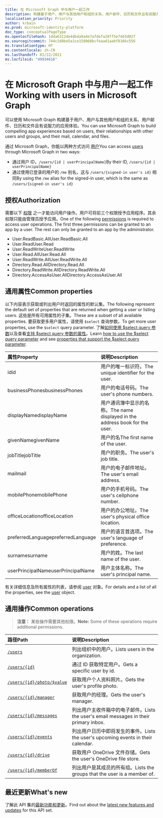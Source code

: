 ```yaml
---
title: 在 Microsoft Graph 中与用户一起工作
description: 构建基于用户、用户与其他用户和组的关系、用户邮件、日历和文件且有说服力的应用体验。
localization_priority: Priority
author: krbain
ms.prod: microsoft-identity-platform
doc_type: conceptualPageType
ms.openlocfilehash: 1dda6312de4dbda9a4e7afdefa28ff5e7dd3d02f
ms.sourcegitcommit: 744c2d8be5a1ce158068bcfeaad1aabf8166c556
ms.translationtype: HT
ms.contentlocale: zh-CN
ms.lasthandoff: 01/22/2021
ms.locfileid: "49934616"
---
```

# <a name="working-with-users-in-microsoft-graph"></a><span data-ttu-id="6dedb-103">在 Microsoft Graph 中与用户一起工作</span><span class="sxs-lookup"><span data-stu-id="6dedb-103">Working with users in Microsoft Graph</span></span>

<span data-ttu-id="6dedb-104">可以使用 Microsoft Graph 构建基于用户、用户与其他用户和组的关系、用户邮件、日历和文件且有说服力的应用体验。</span><span class="sxs-lookup"><span data-stu-id="6dedb-104">You can use Microsoft Graph to build compelling app experiences based on users, their relationships with other users and groups, and their mail, calendar, and files.</span></span>

<span data-ttu-id="6dedb-105">通过 Microsoft Graph，你能以两种方式访问 [用户](user.md)</span><span class="sxs-lookup"><span data-stu-id="6dedb-105">You can access [users](user.md) through Microsoft Graph in two ways:</span></span>

- <span data-ttu-id="6dedb-106">通过用户 ID，`/users/{id | userPrincipalName}`</span><span class="sxs-lookup"><span data-stu-id="6dedb-106">By their ID, `/users/{id | userPrincipalName}`</span></span>
- <span data-ttu-id="6dedb-107">通过使用已登录的用户的 `/me` 别名，这与 `/users/{signed-in user's id}` 相同</span><span class="sxs-lookup"><span data-stu-id="6dedb-107">By using the `/me` alias for the signed-in user, which is the same as `/users/{signed-in user's id}`</span></span>

## <a name="authorization"></a><span data-ttu-id="6dedb-108">授权</span><span class="sxs-lookup"><span data-stu-id="6dedb-108">Authorization</span></span>

<span data-ttu-id="6dedb-p101">需要以下 [权限](/graph/permissions-reference) 之一才能访问用户操作。用户可将前三个权限授予应用程序。其余权限只能由管理员授予应用。</span><span class="sxs-lookup"><span data-stu-id="6dedb-p101">One of the following [permissions](/graph/permissions-reference) is required to access user operations. The first three permissions can be granted to an app by a user. The rest can only be granted to an app by the administrator.</span></span>

- <span data-ttu-id="6dedb-112">User.ReadBasic.All</span><span class="sxs-lookup"><span data-stu-id="6dedb-112">User.ReadBasic.All</span></span>
- <span data-ttu-id="6dedb-113">User.Read</span><span class="sxs-lookup"><span data-stu-id="6dedb-113">User.Read</span></span>
- <span data-ttu-id="6dedb-114">User.ReadWrite</span><span class="sxs-lookup"><span data-stu-id="6dedb-114">User.ReadWrite</span></span>
- <span data-ttu-id="6dedb-115">User.Read.All</span><span class="sxs-lookup"><span data-stu-id="6dedb-115">User.Read.All</span></span>
- <span data-ttu-id="6dedb-116">User.ReadWrite.All</span><span class="sxs-lookup"><span data-stu-id="6dedb-116">User.ReadWrite.All</span></span>
- <span data-ttu-id="6dedb-117">Directory.Read.All</span><span class="sxs-lookup"><span data-stu-id="6dedb-117">Directory.Read.All</span></span>
- <span data-ttu-id="6dedb-118">Directory.ReadWrite.All</span><span class="sxs-lookup"><span data-stu-id="6dedb-118">Directory.ReadWrite.All</span></span>
- <span data-ttu-id="6dedb-119">Directory.AccessAsUser.All</span><span class="sxs-lookup"><span data-stu-id="6dedb-119">Directory.AccessAsUser.All</span></span>

## <a name="common-properties"></a><span data-ttu-id="6dedb-120">通用属性</span><span class="sxs-lookup"><span data-stu-id="6dedb-120">Common properties</span></span>

<span data-ttu-id="6dedb-121">以下内容表示获取或列出用户时返回的属性的默认集。</span><span class="sxs-lookup"><span data-stu-id="6dedb-121">The following represent the default set of properties that are returned when getting a user or listing users.</span></span> <span data-ttu-id="6dedb-122">这些是所有可用属性的子集。</span><span class="sxs-lookup"><span data-stu-id="6dedb-122">These are a subset of all available properties.</span></span> <span data-ttu-id="6dedb-123">要获取更多用户属性，请使用 `$select` 查询参数。</span><span class="sxs-lookup"><span data-stu-id="6dedb-123">To get more user properties, use the `$select` query parameter.</span></span> <span data-ttu-id="6dedb-124">了解[如何使用 $select query 参数](/graph/query-parameters#select-parameter)以及查看[支持 $select query 参数的属性](../resources/user.md#properties)。</span><span class="sxs-lookup"><span data-stu-id="6dedb-124">Learn [how to use the $select query parameter](/graph/query-parameters#select-parameter) and see [properties that support the $select query parameter](../resources/user.md#properties).</span></span>

|<span data-ttu-id="6dedb-125">属性</span><span class="sxs-lookup"><span data-stu-id="6dedb-125">Property</span></span> |<span data-ttu-id="6dedb-126">说明</span><span class="sxs-lookup"><span data-stu-id="6dedb-126">Description</span></span> |
|:----------|:-------------|
|<span data-ttu-id="6dedb-127">id</span><span class="sxs-lookup"><span data-stu-id="6dedb-127">id</span></span> | <span data-ttu-id="6dedb-128">用户的唯一标识符。</span><span class="sxs-lookup"><span data-stu-id="6dedb-128">The unique identifier for the user.</span></span>|
|<span data-ttu-id="6dedb-129">businessPhones</span><span class="sxs-lookup"><span data-stu-id="6dedb-129">businessPhones</span></span> | <span data-ttu-id="6dedb-130">用户的电话号码。</span><span class="sxs-lookup"><span data-stu-id="6dedb-130">The user's phone numbers.</span></span>|
|<span data-ttu-id="6dedb-131">displayName</span><span class="sxs-lookup"><span data-stu-id="6dedb-131">displayName</span></span> | <span data-ttu-id="6dedb-132">用户通讯簿中显示的名称。</span><span class="sxs-lookup"><span data-stu-id="6dedb-132">The name displayed in the address book for the user.</span></span>|
|<span data-ttu-id="6dedb-133">givenName</span><span class="sxs-lookup"><span data-stu-id="6dedb-133">givenName</span></span>| <span data-ttu-id="6dedb-134">用户的名</span><span class="sxs-lookup"><span data-stu-id="6dedb-134">The first name of the user.</span></span> |
|<span data-ttu-id="6dedb-135">jobTitle</span><span class="sxs-lookup"><span data-stu-id="6dedb-135">jobTitle</span></span> | <span data-ttu-id="6dedb-136">用户的职务。</span><span class="sxs-lookup"><span data-stu-id="6dedb-136">The user's job title.</span></span>|
|<span data-ttu-id="6dedb-137">mail</span><span class="sxs-lookup"><span data-stu-id="6dedb-137">mail</span></span>| <span data-ttu-id="6dedb-138">用户的电子邮件地址。</span><span class="sxs-lookup"><span data-stu-id="6dedb-138">The user's email address.</span></span> |
|<span data-ttu-id="6dedb-139">mobilePhone</span><span class="sxs-lookup"><span data-stu-id="6dedb-139">mobilePhone</span></span> | <span data-ttu-id="6dedb-140">用户的手机号码。</span><span class="sxs-lookup"><span data-stu-id="6dedb-140">The user's cellphone number.</span></span>|
|<span data-ttu-id="6dedb-141">officeLocation</span><span class="sxs-lookup"><span data-stu-id="6dedb-141">officeLocation</span></span> | <span data-ttu-id="6dedb-142">用户的办公地址。</span><span class="sxs-lookup"><span data-stu-id="6dedb-142">The user's physical office location.</span></span>|
|<span data-ttu-id="6dedb-143">preferredLanguage</span><span class="sxs-lookup"><span data-stu-id="6dedb-143">preferredLanguage</span></span> | <span data-ttu-id="6dedb-144">用户的语言首选项。</span><span class="sxs-lookup"><span data-stu-id="6dedb-144">The user's language of preference.</span></span>|
|<span data-ttu-id="6dedb-145">surname</span><span class="sxs-lookup"><span data-stu-id="6dedb-145">surname</span></span>| <span data-ttu-id="6dedb-146">用户的姓。</span><span class="sxs-lookup"><span data-stu-id="6dedb-146">The last name of the user.</span></span> |
|<span data-ttu-id="6dedb-147">userPrincipalName</span><span class="sxs-lookup"><span data-stu-id="6dedb-147">userPrincipalName</span></span>| <span data-ttu-id="6dedb-148">用户主体名称。</span><span class="sxs-lookup"><span data-stu-id="6dedb-148">The user's principal name.</span></span> |

<span data-ttu-id="6dedb-149">有关详细信息及所有属性的列表，请参阅 [user](user.md) 对象。</span><span class="sxs-lookup"><span data-stu-id="6dedb-149">For details and a list of all the properties, see the [user](user.md) object.</span></span>

## <a name="common-operations"></a><span data-ttu-id="6dedb-150">通用操作</span><span class="sxs-lookup"><span data-stu-id="6dedb-150">Common operations</span></span>

> <span data-ttu-id="6dedb-151">**注意：** 某些操作需要其他权限。</span><span class="sxs-lookup"><span data-stu-id="6dedb-151">**Note:** Some of these operations require additional permissions.</span></span>

| <span data-ttu-id="6dedb-152">路径</span><span class="sxs-lookup"><span data-stu-id="6dedb-152">Path</span></span>    | <span data-ttu-id="6dedb-153">说明</span><span class="sxs-lookup"><span data-stu-id="6dedb-153">Description</span></span> |
|:---------|:-------------|
|[`/users`](../api/user-list.md) | <span data-ttu-id="6dedb-154">列出组织中的用户。</span><span class="sxs-lookup"><span data-stu-id="6dedb-154">Lists users in the organization.</span></span> |
|[`/users/{id}`](../api/user-get.md) | <span data-ttu-id="6dedb-155">通过 ID 获取特定用户。</span><span class="sxs-lookup"><span data-stu-id="6dedb-155">Gets a specific user by id.</span></span> |
|[`/users/{id}/photo/$value`](../api/profilephoto-get.md)| <span data-ttu-id="6dedb-156">获取用户个人资料照片。</span><span class="sxs-lookup"><span data-stu-id="6dedb-156">Gets the user's profile photo.</span></span> |
|[`/users/{id}/manager`](../api/user-list-manager.md) | <span data-ttu-id="6dedb-157">获取用户的经理。</span><span class="sxs-lookup"><span data-stu-id="6dedb-157">Gets the user's manager.</span></span> |
|[`/users/{id}/messages`](../api/user-list-messages.md)| <span data-ttu-id="6dedb-158">列出用户主收件箱中的电子邮件。</span><span class="sxs-lookup"><span data-stu-id="6dedb-158">Lists the user's email messages in their primary inbox.</span></span> |
|[`/users/{id}/events`](../api/user-list-events.md) | <span data-ttu-id="6dedb-159">列出用户日历中即将发生的事件。</span><span class="sxs-lookup"><span data-stu-id="6dedb-159">Lists the user's upcoming events in their calendar.</span></span> |
|[`/users/{id}/drive`](../api/drive-get.md)| <span data-ttu-id="6dedb-160">获取用户 OneDrive 文件存储。</span><span class="sxs-lookup"><span data-stu-id="6dedb-160">Gets the user's OneDrive file store.</span></span> |
|[`/users/{id}/memberOf`](../api/user-list-memberof.md)| <span data-ttu-id="6dedb-161">列出用户是其成员的所有组。</span><span class="sxs-lookup"><span data-stu-id="6dedb-161">Lists the groups that the user is a member of.</span></span> |

## <a name="whats-new"></a><span data-ttu-id="6dedb-162">最近更新</span><span class="sxs-lookup"><span data-stu-id="6dedb-162">What's new</span></span>
<span data-ttu-id="6dedb-163">了解此 API 集的[最新功能和更新](/graph/whats-new-overview)。</span><span class="sxs-lookup"><span data-stu-id="6dedb-163">Find out about the [latest new features and updates](/graph/whats-new-overview) for this API set.</span></span>